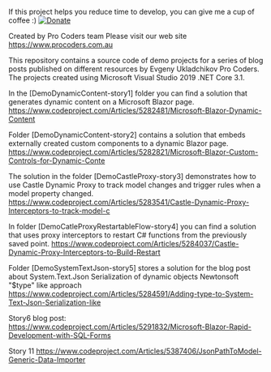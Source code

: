 If this project helps you reduce time to develop, you can give me a cup of coffee :)
[![Donate](https://img.shields.io/badge/Donate-PayPal-green.svg)](https://www.paypal.com/donate?hosted_button_id=Q7XEPGTBQFWNG)

Created by Pro Coders team
Please visit our web site https://www.procoders.com.au

This repository contains a source code of demo projects for a series of blog posts published on different resources by Evgeny Ukladchikov Pro Coders.
The projects created using Microsoft Visual Studio 2019 .NET Core 3.1.

In the [DemoDynamicContent-story1] folder you can find a solution that generates dynamic content on a Microsoft Blazor page.
https://www.codeproject.com/Articles/5282481/Microsoft-Blazor-Dynamic-Content

Folder [DemoDynamicContent-story2] contains a solution that embeds externally created custom components to a dynamic Blazor page.
https://www.codeproject.com/Articles/5282821/Microsoft-Blazor-Custom-Controls-for-Dynamic-Conte

The solution in the folder [DemoCastleProxy-story3] demonstrates how to use Castle Dynamic Proxy to track model changes and trigger rules when a model property changed.
https://www.codeproject.com/Articles/5283541/Castle-Dynamic-Proxy-Interceptors-to-track-model-c

In folder [DemoCatleProxyRestartableFlow-story4] you can find a solution that uses proxy interceptors to restart C# functions from the previously saved point.
https://www.codeproject.com/Articles/5284037/Castle-Dynamic-Proxy-Interceptors-to-Build-Restart

Folder [DemoSystemTextJson-story5] stores a solution for the blog post about System.Text.Json Serialization of dynamic objects Newtonsoft "$type" like approach
https://www.codeproject.com/Articles/5284591/Adding-type-to-System-Text-Json-Serialization-like

Story6 blog post:
https://www.codeproject.com/Articles/5291832/Microsoft-Blazor-Rapid-Development-with-SQL-Forms

Story 11
https://www.codeproject.com/Articles/5387406/JsonPathToModel-Generic-Data-Importer
